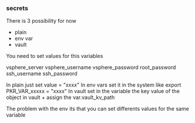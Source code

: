 

### secrets

There is 3 possibility for now

- plain
- env var
- vault

You need to set values for this variables

vsphere_server
vsphere_username
vsphere_password
root_password
ssh_username
ssh_password

In plain just set value = "xxxx"
In env vars set it in the system like export PKR_VAR_xxxxx = "xxxx"
In vault set in the variable the key value of the object in vault + assign the var.vault_kv_path

The problem with the env its that you can set differents values for the same variable
